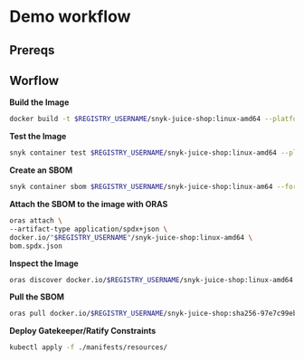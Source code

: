 # Demo workflow

## Prereqs

## Worflow

**Build the Image**
```bash
docker build -t $REGISTRY_USERNAME/snyk-juice-shop:linux-amd64 --platform=linux/amd64 .
```

**Test the Image**
```bash
snyk container test $REGISTRY_USERNAME/snyk-juice-shop:linux-amd64 --platform=linux/amd64
```

**Create an SBOM**
```bash
snyk container sbom $REGISTRY_USERNAME/snyk-juice-shop:linux-am64 --format=spdx2.3+json > bom.spdx.json
```

**Attach the SBOM to the image with ORAS**
```bash
oras attach \
--artifact-type application/spdx+json \
docker.io/"$REGISTRY_USERNAME"/snyk-juice-shop:linux-amd64 \
bom.spdx.json
```

**Inspect the Image**
```bash
oras discover docker.io/$REGISTRY_USERNAME/snyk-juice-shop:linux-amd64
```

**Pull the SBOM**
```bash
oras pull docker.io/$REGISTRY_USERNAME/snyk-juice-shop:sha256-97e7c99eb657bcc631232b747ff7904b2fea40b7301b7c4658e62f6ec6a82dfd
```

**Deploy Gatekeeper/Ratify Constraints**
```bash
kubectl apply -f ./manifests/resources/ 
```